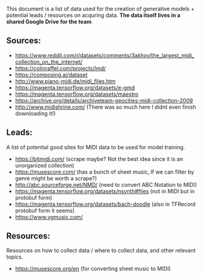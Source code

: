 This document is a list of data used for the creation of generative models + potential leads / resources on acquring data. **The data itself lives in a shared Google Drive for the team**

## Sources:
* https://www.reddit.com/r/datasets/comments/3akhxy/the_largest_midi_collection_on_the_internet/
* https://colinraffel.com/projects/lmd/
* https://composing.ai/dataset
* http://www.piano-midi.de/midi_files.htm
* https://magenta.tensorflow.org/datasets/e-gmd
* https://magenta.tensorflow.org/datasets/maestro
* https://archive.org/details/archiveteam-geocities-midi-collection-2009 
* http://www.midishrine.com/ (There was so much here I didnt even finish downloading it!)

## Leads:
A list of potential good sites for MIDI data to be used for model training.
* https://bitmidi.com/ (scrape maybe? Not the best idea since it is an unorganized collection)
* https://musescore.com/ (has a bunch of sheet music, If we can filter by genre might be worth a scrape?)
* http://abc.sourceforge.net/NMD/ (need to convert ABC Notation to MIDI)
* https://magenta.tensorflow.org/datasets/nsynth#files (not in MIDI but in protobuf form)
* https://magenta.tensorflow.org/datasets/bach-doodle (also in TFRecord protobuf form it seems)
* https://www.vgmusic.com/ 

## Resources:
Resources on how to collect data / where to collect data, and other relevant topics.
* https://musescore.org/en (for converting sheet music to MIDI)
